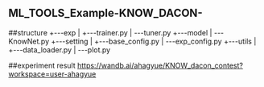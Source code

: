 ## ML_TOOLS_Example-KNOW_DACON-

##structure
+---exp
|   +---trainer.py
|   \---tuner.py
+---model
|   \---KnowNet.py
+---setting
|   +---base_config.py
|   \---exp_config.py
+---utils
|   +---data_loader.py
|   \---plot.py

##experiment result
https://wandb.ai/ahagyue/KNOW_dacon_contest?workspace=user-ahagyue
